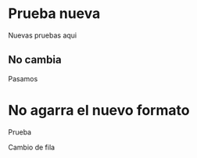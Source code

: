 # Prueba nueva
Nuevas pruebas aqui

## No cambia
Pasamos


# No agarra el nuevo formato
Prueba

Cambio de fila
